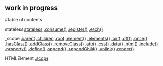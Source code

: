 ## work in progress

#table of contents

stateless
  [stateless](#stateless)
  [.consume()](#.consume())
  [.register()](#.register())
  [.each()](#.each())

_scope
  [.parent](#.parent)
  [.children](#.children)
  [.root](#.root)
  [.element()](#.element())
  [.elements()](#.elements())
  [.on()](#.on())
  [.off()](#.off())
  [.once()](#.once())
  [.hasClass()](#.hasClass())
  [.addClass()](#.addClass())
  [.removeClass()](#.removeClass())
  [.attr()](#.attr())
  [.css()](#.css())
  [.data()](#.data())
  [.html()](#.html())
  [.include()](#.include())
  [.property()](#.property())
  [.define()](#.define())
  [.append()](#.append())
  [.appendChild()](#.appendChild())
  [.unlink()](#.unlink())
  [.render()](#.render())

HTMLElement
  [.scope](#scope)
